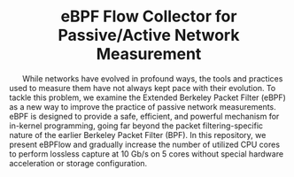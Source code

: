<h1 align="center">
  <br>
  eBPF Flow Collector for Passive/Active Network Measurement
  </br>
</h1>

&nbsp;&nbsp;&nbsp;&nbsp;&nbsp;&nbsp;While networks have evolved in profound ways, the tools and practices used to measure them have not always kept pace with their evolution. To tackle this problem, we examine the Extended Berkeley Packet Filter (eBPF) as a new way to improve the practice of passive network measurements. eBPF is designed to provide a safe, efficient, and powerful mechanism for in-kernel programming, going far beyond the packet filtering-specific nature of the earlier Berkeley Packet Filter (BPF). In this repository, we present eBPFlow and gradually increase the number of utilized CPU cores to perform lossless capture at 10 Gb/s on 5 cores without special hardware acceleration or storage configuration.
